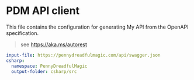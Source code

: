 # PDM API client

This file contains the configuration for generating My API from the OpenAPI specification.

> see https://aka.ms/autorest

``` yaml
input-file: https://pennydreadfulmagic.com/api/swagger.json
csharp:
  namespace: PennyDreadfulMagic
  output-folder: csharp/src
```
